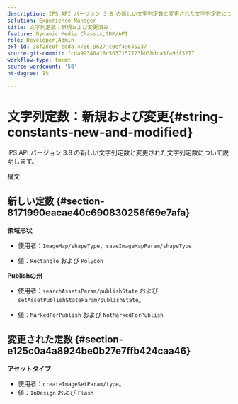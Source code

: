 ```yaml
---
description: IPS API バージョン 3.8 の新しい文字列定数と変更された文字列定数について説明します。
solution: Experience Manager
title: 文字列定数：新規および変更済み
feature: Dynamic Media Classic,SDK/API
role: Developer,Admin
exl-id: 38f28e0f-edda-4786-9627-c0ef49645237
source-git-commit: fcda99340a18d5037157723bb3bdca5fa9df3277
workflow-type: tm+mt
source-wordcount: '58'
ht-degree: 1%

---
```


# 文字列定数：新規および変更{#string-constants-new-and-modified}

IPS API バージョン 3.8 の新しい文字列定数と変更された文字列定数について説明します。

構文

## 新しい定数 {#section-8171990eacae40c690830256f69e7afa}

**領域形状**

* 使用者：`ImageMap/shapeType`、`saveImageMapParam/shapeType`

* 値：`Rectangle` および `Polygon`

**Publishの州**

* 使用者：`searchAssetsParam/publishState` および `setAssetPublishStateParam/publishState`。

* 値：`MarkedForPublish` および `NotMarkedForPublish`

## 変更された定数 {#section-e125c0a4a8924be0b27e7ffb424caa46}

**アセットタイプ**

* 使用者：`createImageSetParam/type`。
* 値：`InDesign` および `Flash`
